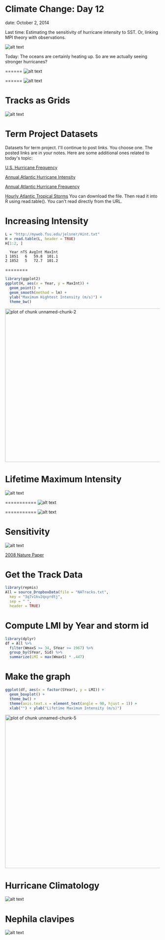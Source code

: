 Climate Change: Day 12
=====================
date: October 2, 2014

Last time: Estimating the sensitivity of hurricane intensity to SST. Or, linking MPI theory with observations. 

![alt text](coldWake.jpg)

Today: The oceans are certainly heating up. So are we actually seeing stronger hurricanes?

======
![alt text](LIvsSST.png)

======
![alt text](Sensitivity.png)

Tracks as Grids
===============
![alt text](TracksAsGrids.png)


Term Project Datasets
=====================
Datasets for term project. I'll continue to post links. You choose one. The posted links are in your notes. Here are some additional ones related to today's topic:

[U.S. Hurricane Frequency](http://myweb.fsu.edu/jelsner/data/US.txt)

[Annual Atlantic Hurricane Intensity](http://myweb.fsu.edu/jelsner/Hint.txt)

[Annual Atlantic Hurricane Frequency](http://myweb.fsu.edu/jelsner/Hfrq.txt)

[Hourly Atlantic Tropical Storms](https://dl.dropboxusercontent.com/u/448842/NATracks.txt)
You can download the file. Then read it into R using read.table(). You can't read directly from the URL.

Increasing Intensity
====================

```r
L = "http://myweb.fsu.edu/jelsner/Hint.txt"
H = read.table(L, header = TRUE)
H[1:2, ]
```

```
  Year nTS AvgInt MaxInt
1 1851   6   59.8  101.1
2 1852   5   72.7  101.2
```

========

```r
library(ggplot2)
ggplot(H, aes(x = Year, y = MaxInt)) +
  geom_point() +
  geom_smooth(method = lm) +
  ylab("Maximum Hightest Intensity (m/s)") +
  theme_bw()
```

<img src="Day12-figure/unnamed-chunk-2.png" title="plot of chunk unnamed-chunk-2" alt="plot of chunk unnamed-chunk-2" width="700" height="500" style="display: block; margin: auto;" />

Lifetime Maximum Intensity
==========================
![alt text](LMI.png)

===========
![alt text](LMI2.png)

===========
![alt text](GlobalTCIntensityTrends.png)

Sensitivity
===========
![alt text](Sensitivity2.png)

[2008 Nature Paper](http://myweb.fsu.edu/jelsner/PDF/Research/ElsnerKossinJagger2008.pdf)

Get the Track Data
==================


```r
library(repmis)
All = source_DropboxData(file = "NATracks.txt", 
  key = "3q7v1kv2qxyrdtj", 
  sep = " ", 
  header = TRUE)
```

Compute LMI by Year and storm id
================================

```r
library(dplyr)
df = All %>%
  filter(WmaxS >= 34, SYear >= 1967) %>%
  group_by(SYear, Sid) %>%
  summarize(LMI = max(WmaxS) * .447)
```

Make the graph
==============

```r
ggplot(df, aes(x = factor(SYear), y = LMI)) +
  geom_boxplot() +
  theme_bw() +
  theme(axis.text.x = element_text(angle = 90, hjust = 1)) +
  xlab("") + ylab("Lifetime Maximum Intensity (m/s)")
```

<img src="Day12-figure/unnamed-chunk-5.png" title="plot of chunk unnamed-chunk-5" alt="plot of chunk unnamed-chunk-5" width="900" height="500" style="display: block; margin: auto;" />

Hurricane Climatology
=====================

![alt text](BookCover.png)

Nephila clavipes
================

![alt text](Nephila.jpg)
